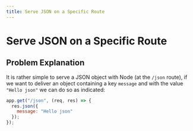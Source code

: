 ```yaml
---
title: Serve JSON on a Specific Route
---
```

# Serve JSON on a Specific Route

## Problem Explanation

It is rather simple to serve a JSON object with Node (at the `/json` route), if we want to deliver an object containing a key `message` and with the value `"Hello json"` we can do so as indicated:

```javascript
app.get("/json", (req, res) => {
  res.json({
    message: "Hello json"
  });
});
```
